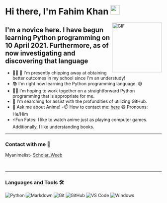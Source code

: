 # Hi there, I'm Fahim Khan <img width="30px" src="https://media.tenor.com/images/3b388fe03da271d2674faf85eb7c3fcd/tenor.gif" />

<img align="right" alt="GIF" height="160px" src="https://media.tenor.com/images/81e77fbed4b8737b191c0a9ad340be80/tenor.gif" />

## I'm a novice here. I have begun learning Python programming on 10 April 2021. Furthermore, as of now investigating and discovering that language  

- 👨‍💻 🔭 I'm presently chipping away at obtaining better outcomes in my school since I'm an understudy!
- 📚 I'm right now learning the Python programming language.  😅
- 💪🏼 I'm hoping to work together on a straightforward Python programming that is appropriate for me.
- 🤔 I'm searching for assist with the profundities of utilizing GitHub. 
- 💬 Ask me about Anime! 
 -📫 How to contact me: [here](https://myanimelist.net/profile/Scholar_Weeb) 😄 Pronouns: He/Him 
- ⚡Fun Fatcs: I like to watch anime just as playing computer games. Additionally, I like understanding books.
---

### Contact with me 📝
 Myanimelist- [Scholar_Weeb](https://myanimelist.net/profile/Scholar_Weeb)

<br />

---

### Languages and Tools 🛠 

![Python](http://img.shields.io/badge/-Python-3776AB?style=flat-square&logo=python&logoColor=ffffff)
![Markdown](https://img.shields.io/badge/-Markdown-000000?style=flat-square&logo=markdown)
![Git](https://img.shields.io/badge/-Git-%23F05032?style=flat-square&logo=git&logoColor=%23ffffff)
![GitHub](https://img.shields.io/badge/-GitHub-181717?style=flat-square&logo=github)
![VS Code](http://img.shields.io/badge/-VS%20Code-007ACC?style=flat-square&logo=visual-studio-code&logoColor=ffffff)
![Windows](http://img.shields.io/badge/-Windows-0078D6?style=flat-square&logo=windows&logoColor=ffffff)

